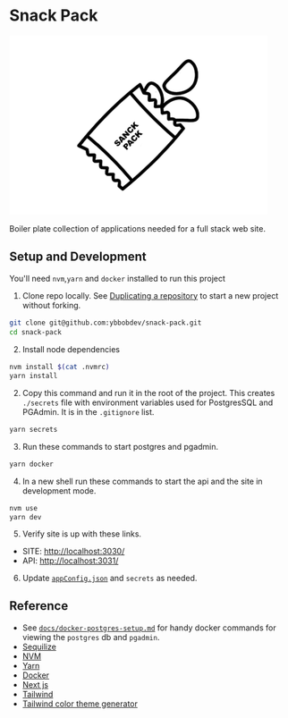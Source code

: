 # Snack Pack
![snack pack](docs/images/snack-pack-4.png)

Boiler plate collection of applications needed for a full stack web site.  

## Setup and Development

You'll need `nvm`,`yarn` and `docker` installed to run this project  

1. Clone repo locally. See [Duplicating a repository](https://docs.github.com/en/github/creating-cloning-and-archiving-repositories/duplicating-a-repository) to start a new project without forking.
```bash
git clone git@github.com:ybbobdev/snack-pack.git
cd snack-pack
```

2. Install node dependencies
```bash
nvm install $(cat .nvmrc) 
yarn install
```

2. Copy this command and run it in the root of the project. This creates `./secrets` file with environment variables used for PostgresSQL and PGAdmin. It is in the `.gitignore` list.
```bash
yarn secrets
```

3. Run these commands to start postgres and pgadmin.
```bash
yarn docker
```

4. In a new shell run these commands to start the api and the site in development mode.
```
nvm use
yarn dev
```

5. Verify site is up with these links. 
 - SITE: [http://localhost:3030/](http://localhost:3030/)
 - API: [http://localhost:3031/](http://localhost:3031/__health)

6. Update [`appConfig.json`](./appConfig.json) and `secrets` as needed.

## Reference
 - See [`docs/docker-postgres-setup.md`](docs/docker-postgres-setup.md) for handy docker commands for viewing the `postgres` db and `pgadmin`.
 - [Sequilize](https://sequelize.org/master/)
 - [NVM](https://github.com/nvm-sh/nvm)
 - [Yarn](https://yarnpkg.com/)
 - [Docker](https://www.docker.com/)
 - [Next js](https://nextjs.org/docs/getting-started)
 - [Tailwind](https://tailwindcss.com/docs)
 - [Tailwind color theme generator](https://tailwind.ink/)


